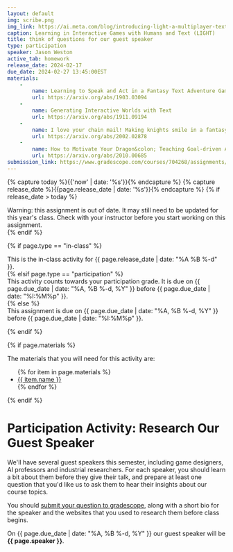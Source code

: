 ```yaml
---
layout: default
img: scribe.png
img_link: https://ai.meta.com/blog/introducing-light-a-multiplayer-text-adventure-game-for-dialogue-research/
caption: Learning in Interactive Games with Humans and Text (LIGHT)
title: think of questions for our guest speaker
type: participation
speaker: Jason Weston
active_tab: homework
release_date: 2024-02-17
due_date: 2024-02-27 13:45:00EST
materials:
    - 
        name: Learning to Speak and Act in a Fantasy Text Adventure Game
        url: https://arxiv.org/abs/1903.03094
    - 
        name: Generating Interactive Worlds with Text 
        url: https://arxiv.org/abs/1911.09194
    - 
        name: I love your chain mail! Making knights smile in a fantasy game world&colon; Open-domain goal-oriented dialogue agents
        url: https://arxiv.org/abs/2002.02878
    - 
        name: How to Motivate Your Dragon&colon; Teaching Goal-driven Agents to Speak and Act in Fantasy Worlds 
        url: https://arxiv.org/abs/2010.00685
submission_link: https://www.gradescope.com/courses/704268/assignments/4120036
---
```


<!-- Check whether the assignment is ready to release -->
{% capture today %}{{'now' | date: '%s'}}{% endcapture %}
{% capture release_date %}{{page.release_date | date: '%s'}}{% endcapture %}
{% if release_date > today %} 
<div class="alert alert-danger">
Warning: this assignment is out of date.  It may still need to be updated for this year's class.  Check with your instructor before you start working on this assignment.
</div>
{% endif %}
<!-- End of check whether the assignment is up to date -->



{% if page.type == "in-class" %}
<!-- In class activity -->
<div class="alert alert-info">
This is the in-class activity for {{ page.release_date | date: "%A %B %-d" }}.
</div>
{% elsif page.type == "participation" %}
<div class="alert alert-info">
This activity counts towards your participation grade. It is due on {{ page.due_date | date: "%A, %B %-d, %Y" }} before {{ page.due_date | date: "%I:%M%p" }}. 
</div>
{% else %}
<!-- Homework assignment -->
<div class="alert alert-info">
This assignment is due on {{ page.due_date | date: "%A, %B %-d, %Y" }} before {{ page.due_date | date: "%I:%M%p" }}. 
</div>

{% endif %}

{% if page.materials %}
<div class="alert alert-info">
The materials that you will need for this activity are:
<ul>
{% for item in page.materials %}
<li><a href="{{item.url}}">{{ item.name }}</a></li>
{% endfor %}
</ul>
</div>
{% endif %}



Participation Activity: Research Our Guest Speaker
=============================================================

We'll have several guest speakers this semester, including game designers, AI professors and industrial researchers.  For each speaker, you should learn a bit about them before they give their talk, and prepare at least one question that you'd like us to ask them to hear their insights about our course topics. 

You should [submit your question to gradescope]({{page.submission_link}}), along with a short bio for the speaker and the websites that you used to research them  before class begins.

On {{ page.due_date | date: "%A, %B %-d, %Y" }} our guest speaker will be **{{ page.speaker }}**.
